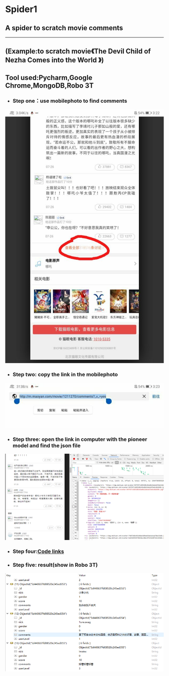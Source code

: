 # Spider1
## A spider to scratch movie comments
---
**(Example:to scratch movie《The Devil Child of Nezha Comes into the World 》)**
---
Tool used:Pycharm,Google Chrome,MongoDB,Robo 3T
---
- ### **Step one**：use mobilephoto to find comments
![step_one](https://github.com/Flygip/Spider1/blob/master/instruct_picture/step_one.jpg)

- ### **Step two**: copy the link in the mobilephoto
![step_two](https://github.com/Flygip/Spider1/blob/master/instruct_picture/step_two.jpg)

- ### **Step three**: open the link in computer with the pioneer model and find the json file
![step_three](https://github.com/Flygip/Spider1/blob/master/instruct_picture/step_three.png)

- ### **Step four**:[Code links](https://github.com/Flygip/Spider1/blob/master/scrapy_comments.py)

- ### **Step five**: result(show in Robo 3T)
![step_four](https://github.com/Flygip/Spider1/blob/master/instruct_picture/step_four.png)
